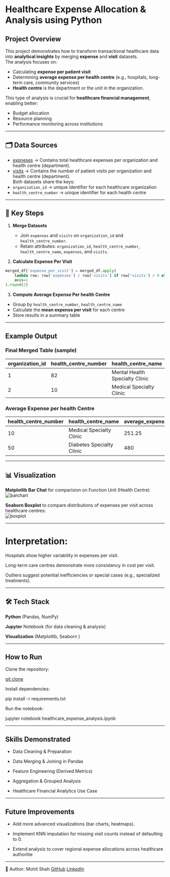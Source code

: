 # Healthcare Expense Allocation & Analysis using Python

## Project Overview
This project demonstrates how to transform transactional healthcare data into **analytical insights** by merging **expense** and **visit** datasets.  
The analysis focuses on:
- Calculating **expense per patient visit**
- Determining **average expense per health centre** (e.g., hospitals, long-term care, community services)
- **Health centre** is the department or the unit in the organization.

This type of analysis is crucial for **healthcare financial management**, enabling better:
- Budget allocation
- Resource planning
- Performance monitoring across institutions  

---

## 🗂️ Data Sources 
- [expneses](https://github.com/analystmohitshah/healthcare-expense-analysis/blob/main/datasets/expenses.csv) → Contains total healthcare expenses per organization and health centre (department).  
- [visits](https://github.com/analystmohitshah/healthcare-expense-analysis/blob/main/datasets/visits.csv) → Contains the number of patient visits per organization and health centre (department).  
Both datasets share the keys:
- `organization_id` → unique identifier for each healthcare organization  
- `health_centre_number` → unique identifier for each health centre  

---

## 🔑 Key Steps

1. **Merge Datasets**  
   - Join `expenses` and `visits` on `organization_id` and `health_centre_number`.  
   - Retain attributes: `organization_id`, `health_centre_number`, `health_centre_name`, `expenses`, and `visits`.  

2. **Calculate Expense Per Visit**  
```python
merged_df['expense_per_visit'] = merged_df.apply(
    lambda row: row['expenses'] / row['visits'] if row['visits'] > 0 else 0,
    axis=1
).round(2)
```
3. **Compute Average Expense Per health Centre**
- Group by `health_centre_number`, `health_centre_name`  
- Calculate the **mean expense per visit** for each centre  
- Store results in a summary table  

---

## Example Output

### Final Merged Table (sample)
| organization_id | health_centre_number | health_centre_name             | expenses | visits  | expense_per_visit |
|-----------------|----------------------|--------------------------------|----------|---------|-------------------|
|   1             | 82                   | Mental Health Specialty Clinic | 500000.0 | 0.0     | 0.0               |
|   2             | 10                   | Medical Specialty Clinic       | 500000.0 | 10909.0 | 275.0             |



### Average Expense per health Centre
| health_centre_number | health_centre_name | average_expense_per_visit |
|----------------------|---------------------------|--------------------|
| 10                   | Medical Specialty Clinic  | 251.25             |
| 50                   | Diabetes Specialty Clinic | 480                |

---

## 📊 Visualization
**Matplotlib Bar Chat** for comparision on Function Unit (Health Centre)
![barchart](https://github.com/user-attachments/assets/7fdacf23-16cd-4cfd-ae1f-a1087a8cead4)

**Seaborn Boxplot** to compare distributions of expenses per visit across healthcare centres:  
![boxplot](https://github.com/user-attachments/assets/9351bef3-6251-4c70-a63d-a66df6019d2d)

---
# Interpretation:

Hospitals show higher variability in expenses per visit.

Long-term care centres demonstrate more consistency in cost per visit.

Outliers suggest potential inefficiencies or special cases (e.g., specialized treatments).

---
## 🛠️ Tech Stack

**Python** (Pandas, NumPy)

**Jupyter** Notebook (for data cleaning & analysis)

**Visualization** (Matplotlib, Seaborn )

---

## How to Run

Clone the repository:

[git clone](https://github.com/analystmohitshah/healthcare-expense-analysis)

Install dependencies:

pip install -r requirements.txt


Run the notebook:

jupyter notebook healthcare_expense_analysis.ipynb

---
## Skills Demonstrated

- Data Cleaning & Preparation

- Data Merging & Joining in Pandas

- Feature Engineering (Derived Metrics)

- Aggregation & Grouped Analysis

- Healthcare Financial Analytics Use Case

---

## Future Improvements

- Add more advanced visualizations (bar charts, heatmaps).

- Implement KNN imputation for missing visit counts instead of defaulting to 0.

- Extend analysis to cover regional expense allocations across healthcare authoritie

---

👤 Author: Mohit Shah
[GitHub](https://github.com/analystmohitshah)
[LinkedIn](https://www.linkedin.com/in/analystmohitshah/)

